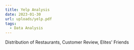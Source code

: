 ```yaml
---
title: Yelp Analysis
date: 2023-01-30
url: uploads/yelp.pdf
tags:
  - Data Analysis
---
```


Distribution of Restaurants, Customer Review, Elites' Friends

<!--more-->
